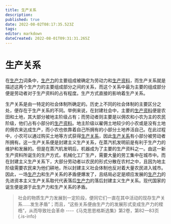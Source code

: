 ```yaml
---
title: 生产关系
description: 
published: true
date: 2022-08-02T08:17:35.523Z
tags: 
editor: markdown
dateCreated: 2022-08-01T09:31:31.265Z
---
```


# 生产关系
在[生产力](/zh/词条/生产力)词条中，[生产力](/zh/词条/生产力)的主要组成被确定为劳动力和[生产资料](/zh/词条/生产资料)，而生产关系就是描述这两个生产力的主要组成部分之间的关系，而这个关系中最为主要的组成部分便是劳动者对于生产资料的占有程度。生产方式直接的影响着生产关系。	

生产关系是由一特定的社会体制所确定的。历史上不同的社会体制的主要区分之处，便存在于生产关系的不同。举例来说，在封建社会中，主要的[生产资料](/zh/词条/生产资料)便是农田和土地，其大部分被地主阶级占有；而劳动者则主要是以佣农和小农为主的农民阶级，他们占有小部分的[生产资料](/zh/词条/生产资料)。地主阶级以雇佣土地较少的小农或是没有土地的佣农来达成生产，而小农也依靠着自己所拥有的小部分土地养活自己。在此过程中，小农可以通过购买土地等方式获得[生产关系](/zh/词条/生产关系)，因此[生产关系](/zh/词条/生产关系)有小部分被劳动者所拥有。这一生产关系便是封建主义生产关系，在蒸汽机发明前是有利于生产力的维护和发展的。但是在蒸汽机发明后，机器成为了主要的生产资料之一。由这一新生产资料所诞生的生产方式，机械化工厂生产，需要大量的劳工集中在城市中。而在封建主义生产关系下，大部分劳动者以农民的形式分散在农村之中，且因为地主阶级需要农民来为他们耕地，所以封建主义社会体制也反对着大量农民进入城市。因此，一场[生产力](/zh/词条/生产力)和生产关系的矛盾便爆发了，且结局必定是顺应发展的[生产力](/zh/词条/生产力)的先进资本主义生产关系取代代表落后[生产力](/zh/词条/生产力)的落后封建主义生产关系。现代国家的诞生便是源于此生产力和生产关系的矛盾。
> 社会的物质生产力发展到一定阶段，便同它们一直在其中活动的现存生产关系……发生矛盾”；而且，“这些关系便由生产力的发展形式变成生产力的桎梏”，从而导致社会革命 ----《马克思恩格斯选集》第2卷，第82—83页
{.is-info}
